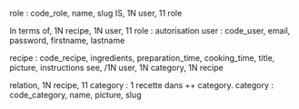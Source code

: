 role : code_role, name, slug
IS, 1N user, 11 role

In terms of, 1N recipe, 1N user, 11 role : autorisation
user : code_user, email, password, firstname, lastname

recipe : code_recipe, ingredients, preparation_time, cooking_time, title, picture, instructions
see, /1N user, 1N category, 1N recipe

relation, 1N recipe, 11 category : 1 recette dans ++ category.
category : code_category, name, picture, slug